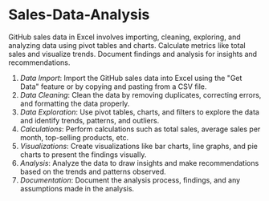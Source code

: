 # Sales-Data-Analysis
GitHub sales data in Excel involves importing, cleaning, exploring, and analyzing data using pivot tables and charts. Calculate metrics like total sales and visualize trends. Document findings and analysis for insights and recommendations.

1. *Data Import*: Import the GitHub sales data into Excel using the "Get Data" feature or by copying and pasting from a CSV file.
2. *Data Cleaning*: Clean the data by removing duplicates, correcting errors, and formatting the data properly.
3. *Data Exploration*: Use pivot tables, charts, and filters to explore the data and identify trends, patterns, and outliers.
4. *Calculations*: Perform calculations such as total sales, average sales per month, top-selling products, etc.
5. *Visualizations*: Create visualizations like bar charts, line graphs, and pie charts to present the findings visually.
6. *Analysis*: Analyze the data to draw insights and make recommendations based on the trends and patterns observed.
7. *Documentation*: Document the analysis process, findings, and any assumptions made in the analysis.
